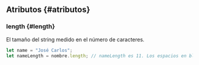 ## Atributos {#atributos}

### length {#length}

El tamaño del string medido en el número de caracteres.

```ts
let name = "José Carlos";
let nameLength = nombre.length; // nameLength es 11. Los espacios en blanco también cuentan
```